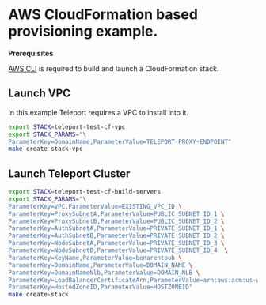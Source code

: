 # AWS CloudFormation based provisioning example.

**Prerequisites** 

[AWS CLI](https://aws.amazon.com/cli/) is required to build and launch a CloudFormation stack.


## Launch VPC
In this example Teleport requires a VPC to install into it. 

```bash
export STACK=teleport-test-cf-vpc
export STACK_PARAMS="\
ParameterKey=DomainName,ParameterValue=TELEPORT-PROXY-ENDPOINT"
make create-stack-vpc
```


## Launch Teleport Cluster

```bash
export STACK=teleport-test-cf-build-servers
export STACK_PARAMS="\
ParameterKey=VPC,ParameterValue=EXISTING_VPC_ID \
ParameterKey=ProxySubnetA,ParameterValue=PUBLIC_SUBNET_ID_1 \
ParameterKey=ProxySubnetB,ParameterValue=PUBLIC_SUBNET_ID_2 \
ParameterKey=AuthSubnetA,ParameterValue=PRIVATE_SUBNET_ID_1 \
ParameterKey=AuthSubnetB,ParameterValue=PRIVATE_SUBNET_ID_2 \
ParameterKey=NodeSubnetA,ParameterValue=PRIVATE_SUBNET_ID_3 \
ParameterKey=NodeSubnetB,ParameterValue=PRIVATE_SUBNET_ID_4  \
ParameterKey=KeyName,ParameterValue=benarentpub \
ParameterKey=DomainName,ParameterValue=DOMAIN_NAME \
ParameterKey=DomainNameNlb,ParameterValue=DOMAIN_NLB \
ParameterKey=LoadBalancerCertificateArn,ParameterValue=arn:aws:acm:us-west-2:115871037100:certificate/006ea504-6606-40a2-b9c3-8805ae2fffb6 \
ParameterKey=HostedZoneID,ParameterValue=HOSTZONEID" 
make create-stack 
```


